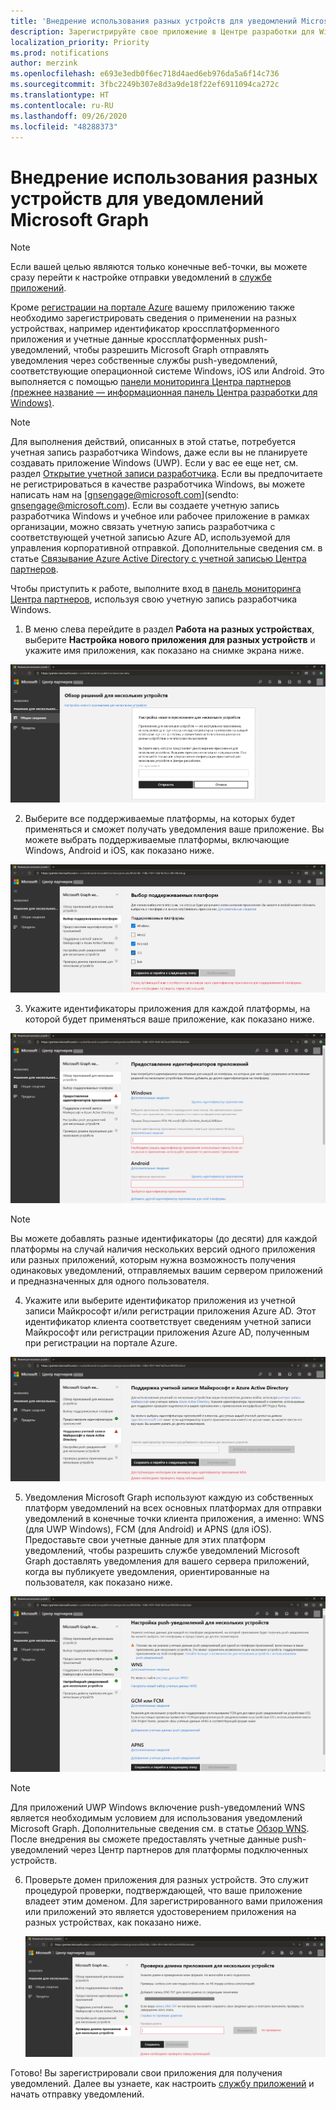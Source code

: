 ```yaml
---
title: 'Внедрение использования разных устройств для уведомлений Microsoft Graph '
description: Зарегистрируйте свое приложение в Центре разработки для Windows, чтобы разрешить клиентам вашего приложения получать на разных устройствах уведомления, отправленные с помощью Microsoft Graph.
localization_priority: Priority
ms.prod: notifications
author: merzink
ms.openlocfilehash: e693e3edb0f6ec718d4aed6eb976da5a6f14c736
ms.sourcegitcommit: 3fbc2249b307e8d3a9de18f22ef6911094ca272c
ms.translationtype: HT
ms.contentlocale: ru-RU
ms.lasthandoff: 09/26/2020
ms.locfileid: "48288373"
---
```

# <a name="onboarding-to-cross-device-experiences-for-microsoft-graph-notifications"></a>Внедрение использования разных устройств для уведомлений Microsoft Graph

>[!NOTE]
>Если вашей целью являются только конечные веб-точки, вы можете сразу перейти к настройке отправки уведомлений в [службе приложений](notifications-integrating-app-server.md).

Кроме [регистрации на портале Azure](notifications-integration-app-registration.md) вашему приложению также необходимо зарегистрировать сведения о применении на разных устройствах, например идентификатор кроссплатформенного приложения и учетные данные кроссплатформенных push-уведомлений, чтобы разрешить Microsoft Graph отправлять уведомления через собственные службы push-уведомлений, соответствующие операционной системе Windows, iOS или Android. Это выполняется с помощью [панели мониторинга Центра партнеров (прежнее название — информационная панель Центра разработки для Windows)](https://partner.microsoft.com/dashboard/). 

> [!NOTE]
> Для выполнения действий, описанных в этой статье, потребуется учетная запись разработчика Windows, даже если вы не планируете создавать приложение Windows (UWP). Если у вас ее еще нет, см. раздел [Открытие учетной записи разработчика](/windows/uwp/publish/opening-a-developer-account). Если вы предпочитаете не регистрироваться в качестве разработчика Windows, вы можете написать нам на [gnsengage@microsoft.com](sendto: gnsengage@microsoft.com). Если вы создаете учетную запись разработчика Windows и учебное или рабочее приложение в рамках организации, можно связать учетную запись разработчика с соответствующей учетной записью Azure AD, используемой для управления корпоративной отправкой. Дополнительные сведения см. в статье [Связывание Azure Active Directory с учетной записью Центра партнеров](/windows/uwp/publish/associate-azure-ad-with-partner-center).

Чтобы приступить к работе, выполните вход в [панель мониторинга Центра партнеров](https://partner.microsoft.com/dashboard), используя свою учетную запись разработчика Windows.

1.  В меню слева перейдите в раздел **Работа на разных устройствах**, выберите **Настройка нового приложения для разных устройств** и укажите имя приложения, как показано на снимке экрана ниже.

![Регистрация настройки нового приложения для разных устройств](images/notifications-crossdevice-new-configure.png)

2.  Выберите все поддерживаемые платформы, на которых будет применяться и сможет получать уведомления ваше приложение. Вы можете выбрать поддерживаемые платформы, включающие Windows, Android и iOS, как показано ниже. 

![Настройка поддерживаемых типов платформ](images/notifications-crossdevice-supported-platforms.png)

3.  Укажите идентификаторы приложения для каждой платформы, на которой будет применяться ваше приложение, как показано ниже.

 ![Предоставление идентификаторов приложения для определенных платформ](images/notifications-crossdevice-platform-appids.png)

> [!NOTE] 
> Вы можете добавлять разные идентификаторы (до десяти) для каждой платформы на случай наличия нескольких версий одного приложения или разных приложений, которым нужна возможность получения одинаковых уведомлений, отправляемых вашим сервером приложений и предназначенных для одного пользователя.

4.  Укажите или выберите идентификатор приложения из учетной записи Майкрософт и/или регистрации приложения Azure AD. Этот идентификатор клиента соответствует сведениям учетной записи Майкрософт или регистрации приложения Azure AD, полученным при регистрации на портале Azure.

![Предоставление идентификаторов клиента из регистрации приложения Azure для MSA и AAD](images/notifications-crossdevice-azureportal-clientid.png)

5.  Уведомления Microsoft Graph используют каждую из собственных платформ уведомлений на всех основных платформах для отправки уведомлений в конечные точки клиента приложения, а именно: WNS (для UWP Windows), FCM (для Android) и APNS (для iOS). Предоставьте свои учетные данные для этих платформ уведомлений, чтобы разрешить службе уведомлений Microsoft Graph доставлять уведомления для вашего сервера приложений, когда вы публикуете уведомления, ориентированные на пользователя, как показано ниже.

 ![Предоставление учетных данных для push-уведомлений на разных устройствах](images/notifications-crossdevice-push-cred.png)

> [!NOTE]
> Для приложений UWP Windows включение push-уведомлений WNS является необходимым условием для использования уведомлений Microsoft Graph. Дополнительные сведения см. в статье [Обзор WNS](/windows/uwp/design/shell/tiles-and-notifications/windows-push-notification-services--wns--overview). После внедрения вы сможете предоставлять учетные данные push-уведомлений через Центр партнеров для платформы подключенных устройств.

6.  Проверьте домен приложения для разных устройств. Это служит процедурой проверки, подтверждающей, что ваше приложение владеет этим доменом. Для зарегистрированного вами приложения или приложений это является удостоверением приложения на разных устройствах, как показано ниже.
    
    ![Проверка домена](images/notifications-crossdevice-domain-verify.png)

Готово! Вы зарегистрировали свои приложения для получения уведомлений. Далее вы узнаете, как настроить [службу приложений](notifications-integrating-app-server.md) и начать отправку уведомлений.